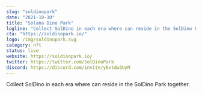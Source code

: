 ```yaml
---
slug: "soldinopark"
date: "2021-10-10"
title: "Solana Dino Park"
logline: "Collect SolDino in each era where can reside in the SolDino Park together"
cta: "https://soldinopark.io/"
logo: /img/soldinopark.svg
category: nft
status: live
website: https://soldinopark.io/
twitter: https://twitter.com/SolDinoPark
discord: https://discord.com/invite/y8vtdw3UyM
---
```


Collect SolDino in each era where can reside in the SolDino Park together.
